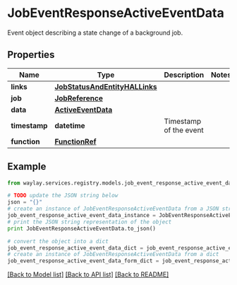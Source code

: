 # JobEventResponseActiveEventData

Event object describing a state change of a background job.

## Properties

Name | Type | Description | Notes
------------ | ------------- | ------------- | -------------
**links** | [**JobStatusAndEntityHALLinks**](JobStatusAndEntityHALLinks.md) |  | 
**job** | [**JobReference**](JobReference.md) |  | 
**data** | [**ActiveEventData**](ActiveEventData.md) |  | 
**timestamp** | **datetime** | Timestamp of the event | 
**function** | [**FunctionRef**](FunctionRef.md) |  | 

## Example

```python
from waylay.services.registry.models.job_event_response_active_event_data import JobEventResponseActiveEventData

# TODO update the JSON string below
json = "{}"
# create an instance of JobEventResponseActiveEventData from a JSON string
job_event_response_active_event_data_instance = JobEventResponseActiveEventData.from_json(json)
# print the JSON string representation of the object
print JobEventResponseActiveEventData.to_json()

# convert the object into a dict
job_event_response_active_event_data_dict = job_event_response_active_event_data_instance.to_dict()
# create an instance of JobEventResponseActiveEventData from a dict
job_event_response_active_event_data_form_dict = job_event_response_active_event_data.from_dict(job_event_response_active_event_data_dict)
```
[[Back to Model list]](../README.md#documentation-for-models) [[Back to API list]](../README.md#documentation-for-api-endpoints) [[Back to README]](../README.md)


